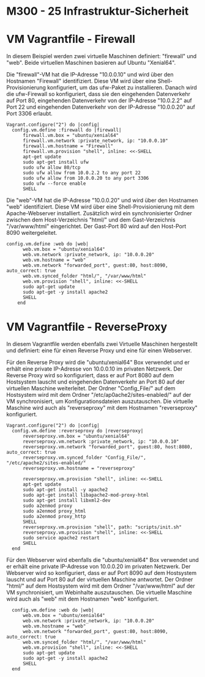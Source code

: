 M300 - 25 Infrastruktur-Sicherheit
===

VM Vagrantfile - Firewall
===
In diesem Beispiel werden zwei virtuelle Maschinen definiert: "firewall" und "web". Beide virtuellen Maschinen basieren auf Ubuntu "Xenial64".

Die "firewall"-VM hat die IP-Adresse "10.0.0.10" und wird über den Hostnamen "Firewall" identifiziert. Diese VM wird über eine Shell-Provisionierung konfiguriert, um das ufw-Paket zu installieren. Danach wird die ufw-Firewall so konfiguriert, dass sie den eingehenden Datenverkehr auf Port 80, eingehenden Datenverkehr von der IP-Adresse "10.0.2.2" auf Port 22 und eingehenden Datenverkehr von der IP-Adresse "10.0.0.20" auf Port 3306 erlaubt.

```
Vagrant.configure("2") do |config|
  config.vm.define :firewall do |firewall|
      firewall.vm.box = "ubuntu/xenial64"
      firewall.vm.network :private_network, ip: "10.0.0.10"
      firewall.vm.hostname = "Firewall"
      firewall.vm.provision "shell", inline: <<-SHELL
      apt-get update
      sudo apt-get install ufw
      sudo ufw allow 80/tcp
      sudo ufw allow from 10.0.2.2 to any port 22
      sudo ufw allow from 10.0.0.20 to any port 3306
      sudo ufw --force enable
      SHELL
```

Die "web"-VM hat die IP-Adresse "10.0.0.20" und wird über den Hostnamen "web" identifiziert. Diese VM wird über eine Shell-Provisionierung mit dem Apache-Webserver installiert. Zusätzlich wird ein synchronisierter Ordner zwischen dem Host-Verzeichnis "html/" und dem Gast-Verzeichnis "/var/www/html" eingerichtet. Der Gast-Port 80 wird auf den Host-Port 8090 weitergeleitet.

```
config.vm.define :web do |web|
      web.vm.box = "ubuntu/xenial64"
      web.vm.network :private_network, ip: "10.0.0.20"
      web.vm.hostname = "web"
      web.vm.network "forwarded_port", guest:80, host:8090, auto_correct: true
      web.vm.synced_folder "html/", "/var/www/html"
      web.vm.provision "shell", inline: <<-SHELL
      sudo apt-get update
      sudo apt-get -y install apache2 
      SHELL
    end
```

VM Vagrantfile - ReverseProxy
===
In diesem Vagrantfile werden ebenfalls zwei Virtuelle Maschinen hergestellt und definiert: eine für einen Reverse Proxy und eine für einen Webserver.

Für den Reverse Proxy wird die "ubuntu/xenial64" Box verwendet und er erhält eine private IP-Adresse von 10.0.0.10 im privaten Netzwerk. Der Reverse Proxy wird so konfiguriert, dass er auf Port 8080 auf dem Hostsystem lauscht und eingehenden Datenverkehr an Port 80 auf der virtuellen Maschine weiterleitet. Der Ordner "Config_File/" auf dem Hostsystem wird mit dem Ordner "/etc/ap0ache2/sites-enabled/" auf der VM synchronisiert, um Konfigurationsdateien auszutauschen. Die virtuelle Maschine wird auch als "reverseproxy" mit dem Hostnamen "reverseproxy" konfiguriert.
```
Vagrant.configure("2") do |config|
  config.vm.define :reverseproxy do |reverseproxy|
      reverseproxy.vm.box = "ubuntu/xenial64"
      reverseproxy.vm.network :private_network, ip: "10.0.0.10"
      reverseproxy.vm.network "forwarded_port", guest:80, host:8080, auto_correct: true
      reverseproxy.vm.synced_folder "Config_File/", "/etc/apache2/sites-enabled/"
      reverseproxy.vm.hostname = "reverseproxy"

      reverseproxy.vm.provision "shell", inline: <<-SHELL
      apt-get update
      sudo apt-get install -y apache2
      sudo apt-get install libapache2-mod-proxy-html
      sudo apt-get install libxml2-dev
      sudo a2enmod proxy
      sudo a2enmod proxy_html
      sudo a2enmod proxy_http
      SHELL
      reverseproxy.vm.provision "shell", path: "scripts/init.sh"
      reverseproxy.vm.provision "shell", inline: <<-SHELL
      sudo service apache2 restart
      SHELL
  end
```

Für den Webserver wird ebenfalls die "ubuntu/xenial64" Box verwendet und er erhält eine private IP-Adresse von 10.0.0.20 im privaten Netzwerk. Der Webserver wird so konfiguriert, dass er auf Port 8090 auf dem Hostsystem lauscht und auf Port 80 auf der virtuellen Maschine antwortet. Der Ordner "html/" auf dem Hostsystem wird mit dem Ordner "/var/www/html" auf der VM synchronisiert, um Webinhalte auszutauschen. Die virtuelle Maschine wird auch als "web" mit dem Hostnamen "web" konfiguriert.
```
  config.vm.define :web do |web|
      web.vm.box = "ubuntu/xenial64"
      web.vm.network :private_network, ip: "10.0.0.20"
      web.vm.hostname = "web"
      web.vm.network "forwarded_port", guest:80, host:8090, auto_correct: true
      web.vm.synced_folder "html/", "/var/www/html"
      web.vm.provision "shell", inline: <<-SHELL
      sudo apt-get update
      sudo apt-get -y install apache2 
      SHELL
  end
```